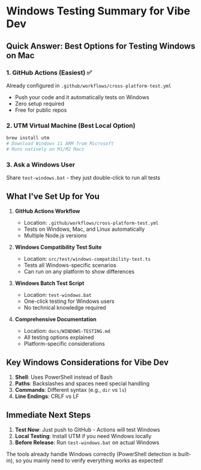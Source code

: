 # Windows Testing Summary for Vibe Dev

## Quick Answer: Best Options for Testing Windows on Mac

### 1. **GitHub Actions (Easiest)** ✅
Already configured in `.github/workflows/cross-platform-test.yml`
- Push your code and it automatically tests on Windows
- Zero setup required
- Free for public repos

### 2. **UTM Virtual Machine (Best Local Option)** 
```bash
brew install utm
# Download Windows 11 ARM from Microsoft
# Runs natively on M1/M2 Macs
```

### 3. **Ask a Windows User**
Share `test-windows.bat` - they just double-click to run all tests

## What I've Set Up for You

1. **GitHub Actions Workflow**
   - Location: `.github/workflows/cross-platform-test.yml`
   - Tests on Windows, Mac, and Linux automatically
   - Multiple Node.js versions

2. **Windows Compatibility Test Suite**
   - Location: `src/test/windows-compatibility-test.ts`
   - Tests all Windows-specific scenarios
   - Can run on any platform to show differences

3. **Windows Batch Test Script**
   - Location: `test-windows.bat`
   - One-click testing for Windows users
   - No technical knowledge required

4. **Comprehensive Documentation**
   - Location: `docs/WINDOWS-TESTING.md`
   - All testing options explained
   - Platform-specific considerations

## Key Windows Considerations for Vibe Dev

1. **Shell**: Uses PowerShell instead of Bash
2. **Paths**: Backslashes and spaces need special handling
3. **Commands**: Different syntax (e.g., `dir` vs `ls`)
4. **Line Endings**: CRLF vs LF

## Immediate Next Steps

1. **Test Now**: Just push to GitHub - Actions will test Windows
2. **Local Testing**: Install UTM if you need Windows locally
3. **Before Release**: Run `test-windows.bat` on actual Windows

The tools already handle Windows correctly (PowerShell detection is built-in), so you mainly need to verify everything works as expected!